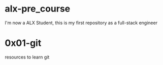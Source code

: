 # alx-pre_course
 I'm now a ALX Student, this is my first repository as a full-stack engineer
# 0x01-git
resources to learn git

